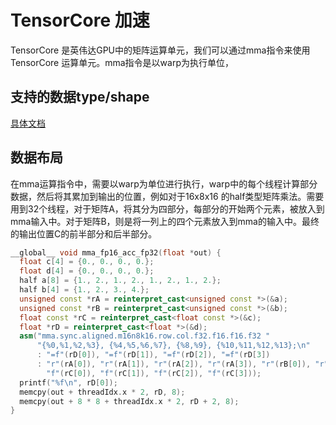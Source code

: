 # TensorCore 加速

TensorCore 是英伟达GPU中的矩阵运算单元，我们可以通过mma指令来使用TensorCore 运算单元。mma指令是以warp为执行单位，

## 支持的数据type/shape


[具体文档](https://docs.nvidia.com/cuda/parallel-thread-execution/index.html?highlight=mma%2520sync%2520aligned%2520m8n8k4#warp-level-matrix-shape)



## 数据布局

在mma运算指令中，需要以warp为单位进行执行，warp中的每个线程计算部分数据，然后将其累加到输出的位置，例如对于16x8x16 的half类型矩阵乘法。需要用到32个线程，对于矩阵A，将其分为四部分，每部分的开始两个元素，被放入到mma输入中。对于矩阵B，则是将一列上的四个元素放入到mma的输入中。最终的输出位置C的前半部分和后半部分。

```cpp
__global__ void mma_fp16_acc_fp32(float *out) {
  float c[4] = {0., 0., 0., 0.};
  float d[4] = {0., 0., 0., 0.};
  half a[8] = {1., 2., 1., 2., 1., 2., 1., 2.};
  half b[4] = {1., 2., 3., 4.};
  unsigned const *rA = reinterpret_cast<unsigned const *>(&a);
  unsigned const *rB = reinterpret_cast<unsigned const *>(&b);
  float const *rC = reinterpret_cast<float const *>(&c);
  float *rD = reinterpret_cast<float *>(&d);
  asm("mma.sync.aligned.m16n8k16.row.col.f32.f16.f16.f32 "
      "{%0,%1,%2,%3}, {%4,%5,%6,%7}, {%8,%9}, {%10,%11,%12,%13};\n"
      : "=f"(rD[0]), "=f"(rD[1]), "=f"(rD[2]), "=f"(rD[3])
      : "r"(rA[0]), "r"(rA[1]), "r"(rA[2]), "r"(rA[3]), "r"(rB[0]), "r"(rB[1]),
        "f"(rC[0]), "f"(rC[1]), "f"(rC[2]), "f"(rC[3]));
  printf("%f\n", rD[0]);
  memcpy(out + threadIdx.x * 2, rD, 8);
  memcpy(out + 8 * 8 + threadIdx.x * 2, rD + 2, 8);
}
```
